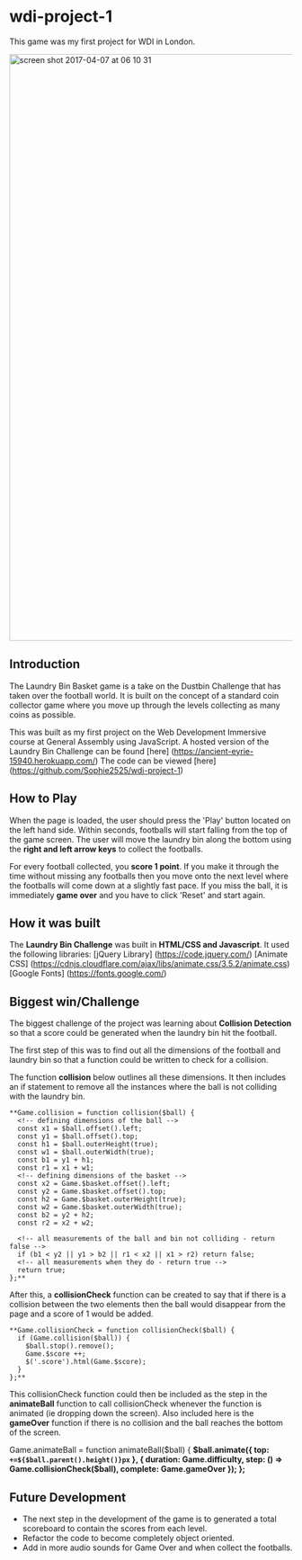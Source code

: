 # wdi-project-1
This game was my first project for WDI in London.

<img width="1044" alt="screen shot 2017-04-07 at 06 10 31" src="https://cloud.githubusercontent.com/assets/26185296/24786382/f779413c-1b58-11e7-9232-8bcc0b982de2.png">


## Introduction
The Laundry Bin Basket game is a take on the Dustbin Challenge that has taken over the football world. It is built on the concept of a standard coin collector game where you move up through the levels collecting as many coins as possible.

This was built as my first project on the Web Development Immersive course at General Assembly using JavaScript. A hosted version of the Laundry Bin Challenge can be found [here] (https://ancient-eyrie-15940.herokuapp.com/) The code can be viewed [here] (https://github.com/Sophie2525/wdi-project-1)

## How to Play
When the page is loaded, the user should press the 'Play' button located on the left hand side. Within seconds, footballs will start falling from the top of the game screen. The user will move the laundry bin along the bottom using the **right and left arrow keys** to collect the footballs.

For every football collected, you **score 1 point**. If you make it through the time without missing any footballs then you move onto the next level where the footballs will come down at a slightly fast pace. If you miss the ball, it is immediately **game over** and you have to click 'Reset' and start again.

## How it was built
The **Laundry Bin Challenge** was built in **HTML/CSS and Javascript**. It used the following libraries:
[jQuery Library] (https://code.jquery.com/)
[Animate CSS] (https://cdnjs.cloudflare.com/ajax/libs/animate.css/3.5.2/animate.css)
[Google Fonts] (https://fonts.google.com/)

## Biggest win/Challenge
The biggest challenge of the project was learning about **Collision Detection** so that a score could be generated when the laundry bin hit the football.

The first step of this was to find out all the dimensions of the football and laundry bin so that a function could be written to check for a collision.

The function **collision** below outlines all these dimensions. It then includes an if statement to remove all the instances where the ball is not colliding with the laundry bin.

    **Game.collision = function collision($ball) {
      <!-- defining dimensions of the ball -->
      const x1 = $ball.offset().left;
      const y1 = $ball.offset().top;
      const h1 = $ball.outerHeight(true);
      const w1 = $ball.outerWidth(true);
      const b1 = y1 + h1;
      const r1 = x1 + w1;
      <!-- defining dimensions of the basket -->
      const x2 = Game.$basket.offset().left;
      const y2 = Game.$basket.offset().top;
      const h2 = Game.$basket.outerHeight(true);
      const w2 = Game.$basket.outerWidth(true);
      const b2 = y2 + h2;
      const r2 = x2 + w2;

      <!-- all measurements of the ball and bin not colliding - return false -->
      if (b1 < y2 || y1 > b2 || r1 < x2 || x1 > r2) return false;
      <!-- all measurements when they do - return true -->
      return true;
    };**

After this, a **collisionCheck** function can be created to say that if there is a collision between the two elements then the ball would disappear from the page and a score of 1 would be added.

    **Game.collisionCheck = function collisionCheck($ball) {
      if (Game.collision($ball)) {
        $ball.stop().remove();
        Game.$score ++;
        $('.score').html(Game.$score);
      }
    };**

This collisionCheck function could then be included as the step in the **animateBall** function to call collisionCheck whenever the function is animated (ie dropping down the screen). Also included here is the **gameOver** function if there is no collision and the ball reaches the bottom of the screen.

Game.animateBall = function animateBall($ball) {
      **$ball.animate({
        top: `+=${$ball.parent().height()}px`
      }, {
        duration: Game.difficulty,
        step: () => Game.collisionCheck($ball),
        complete: Game.gameOver
      });
    };**

## Future Development
  - The next step in the development of the game is to generated a total scoreboard to contain the scores from each level.
  - Refactor the code to become completely object oriented.
  - Add in more audio sounds for Game Over and when collect the footballs. 
